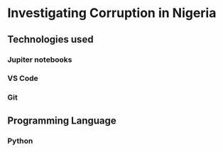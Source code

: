 # Investigating Corruption in Nigeria

## Technologies used
### Jupiter notebooks
### VS Code
### Git

## Programming Language 
### Python
